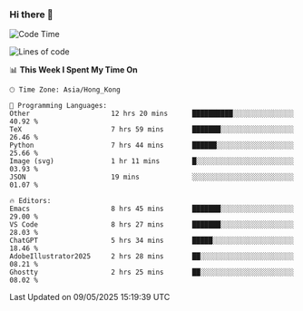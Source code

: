 ### Hi there 👋

<!--
**nicehiro/nicehiro** is a ✨ _special_ ✨ repository because its `README.md` (this file) appears on your GitHub profile.

Here are some ideas to get you started:

- 🔭 I’m currently working on ...
- 🌱 I’m currently learning ...
- 👯 I’m looking to collaborate on ...
- 🤔 I’m looking for help with ...
- 💬 Ask me about ...
- 📫 How to reach me: ...
- 😄 Pronouns: ...
- ⚡ Fun fact: ...
-->

<!--START_SECTION:waka-->
![Code Time](http://img.shields.io/badge/Code%20Time-641%20hrs%201%20min-blue)

![Lines of code](https://img.shields.io/badge/From%20Hello%20World%20I%27ve%20Written-1.7%20million%20lines%20of%20code-blue)

📊 **This Week I Spent My Time On** 

```text
🕑︎ Time Zone: Asia/Hong_Kong

💬 Programming Languages: 
Other                    12 hrs 20 mins      ██████████░░░░░░░░░░░░░░░   40.92 % 
TeX                      7 hrs 59 mins       ███████░░░░░░░░░░░░░░░░░░   26.46 % 
Python                   7 hrs 44 mins       ██████░░░░░░░░░░░░░░░░░░░   25.66 % 
Image (svg)              1 hr 11 mins        █░░░░░░░░░░░░░░░░░░░░░░░░   03.93 % 
JSON                     19 mins             ░░░░░░░░░░░░░░░░░░░░░░░░░   01.07 % 

🔥 Editors: 
Emacs                    8 hrs 45 mins       ███████░░░░░░░░░░░░░░░░░░   29.00 % 
VS Code                  8 hrs 27 mins       ███████░░░░░░░░░░░░░░░░░░   28.03 % 
ChatGPT                  5 hrs 34 mins       █████░░░░░░░░░░░░░░░░░░░░   18.46 % 
AdobeIllustrator2025     2 hrs 28 mins       ██░░░░░░░░░░░░░░░░░░░░░░░   08.21 % 
Ghostty                  2 hrs 25 mins       ██░░░░░░░░░░░░░░░░░░░░░░░   08.02 % 
```


 Last Updated on 09/05/2025 15:19:39 UTC
<!--END_SECTION:waka-->
